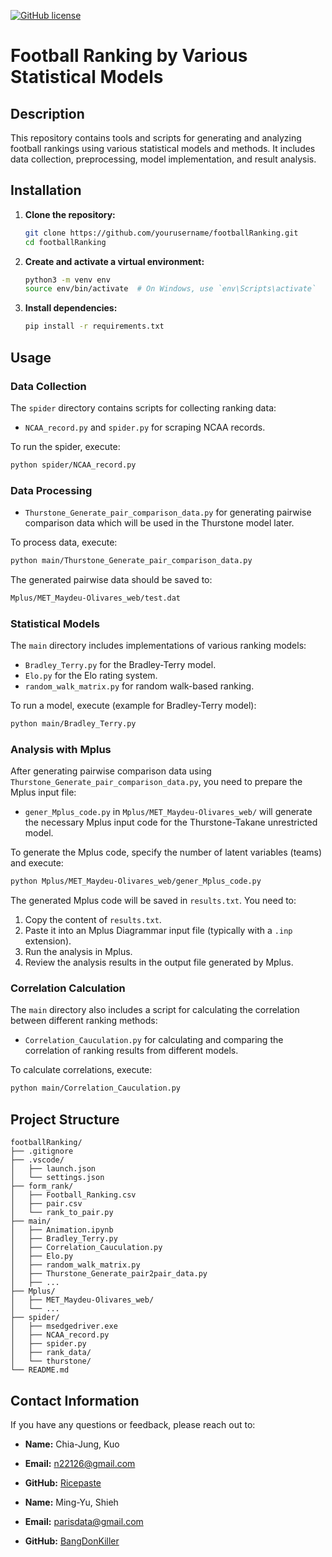 [![GitHub license](https://img.shields.io/badge/License-MIT-yellow.svg)](https://github.com/Ricepaste/football_ranking/blob/master/LICENSE)
# Football Ranking by Various Statistical Models

## Description

This repository contains tools and scripts for generating and analyzing football rankings using various statistical models and methods. It includes data collection, preprocessing, model implementation, and result analysis.

## Installation

1. **Clone the repository:**
    
    ```bash
    git clone https://github.com/yourusername/footballRanking.git
    cd footballRanking
    ```
    
2. **Create and activate a virtual environment:**
    
    ```bash
    python3 -m venv env
    source env/bin/activate  # On Windows, use `env\Scripts\activate`
    ```
    
3. **Install dependencies:**
    
    ```bash
    pip install -r requirements.txt
    ```
    

## Usage

### Data Collection

The `spider` directory contains scripts for collecting ranking data:

- `NCAA_record.py` and `spider.py` for scraping NCAA records.

To run the spider, execute:

```bash
python spider/NCAA_record.py
```

### Data Processing

- `Thurstone_Generate_pair_comparison_data.py` for generating pairwise comparison data which will be used in the Thurstone model later.

To process data, execute:

```bash
python main/Thurstone_Generate_pair_comparison_data.py
```

The generated pairwise data should be saved to:

```bash
Mplus/MET_Maydeu-Olivares_web/test.dat

```

### Statistical Models

The `main` directory includes implementations of various ranking models:

- `Bradley_Terry.py` for the Bradley-Terry model.
- `Elo.py` for the Elo rating system.
- `random_walk_matrix.py` for random walk-based ranking.

To run a model, execute (example for Bradley-Terry model):

```bash
python main/Bradley_Terry.py
```

### Analysis with Mplus

After generating pairwise comparison data using `Thurstone_Generate_pair_comparison_data.py`, you need to prepare the Mplus input file:

- `gener_Mplus_code.py` in `Mplus/MET_Maydeu-Olivares_web/` will generate the necessary Mplus input code for the Thurstone-Takane unrestricted model.

To generate the Mplus code, specify the number of latent variables (teams) and execute:

```bash
python Mplus/MET_Maydeu-Olivares_web/gener_Mplus_code.py
```

The generated Mplus code will be saved in `results.txt`. You need to:

1. Copy the content of `results.txt`.
2. Paste it into an Mplus Diagrammar input file (typically with a `.inp` extension).
3. Run the analysis in Mplus.
4. Review the analysis results in the output file generated by Mplus.

### Correlation Calculation

The `main` directory also includes a script for calculating the correlation between different ranking methods:

- `Correlation_Cauculation.py` for calculating and comparing the correlation of ranking results from different models.

To calculate correlations, execute:
```bash
python main/Correlation_Cauculation.py
```

## Project Structure

```css!
footballRanking/
├── .gitignore
├── .vscode/
│   ├── launch.json
│   └── settings.json
├── form_rank/
│   ├── Football_Ranking.csv
│   ├── pair.csv
│   └── rank_to_pair.py
├── main/
│   ├── Animation.ipynb
│   ├── Bradley_Terry.py
│   ├── Correlation_Cauculation.py
│   ├── Elo.py
│   ├── random_walk_matrix.py
│   ├── Thurstone_Generate_pair2pair_data.py
│   ├── ...
├── Mplus/
│   ├── MET_Maydeu-Olivares_web/
│   └── ...
├── spider/
│   ├── msedgedriver.exe
│   ├── NCAA_record.py
│   ├── spider.py
│   ├── rank_data/
│   └── thurstone/
└── README.md

```


## Contact Information

If you have any questions or feedback, please reach out to:

- **Name:** Chia-Jung, Kuo
- **Email:** n22126@gmail.com
- **GitHub:** [Ricepaste](https://github.com/Ricepaste)

- **Name:** Ming-Yu, Shieh
- **Email:** parisdata@gmail.com
- **GitHub:** [BangDonKiller](https://github.com/BangDonKiller)